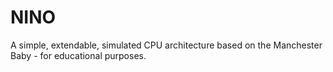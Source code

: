 # NINO
A simple, extendable, simulated CPU architecture based on the Manchester Baby - for educational purposes.
